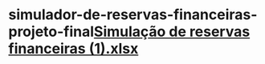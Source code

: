 # simulador-de-reservas-financeiras-projeto-final[Simulação de reservas financeiras (1).xlsx](https://github.com/user-attachments/files/22539214/Simulacao.de.reservas.financeiras.1.xlsx)
